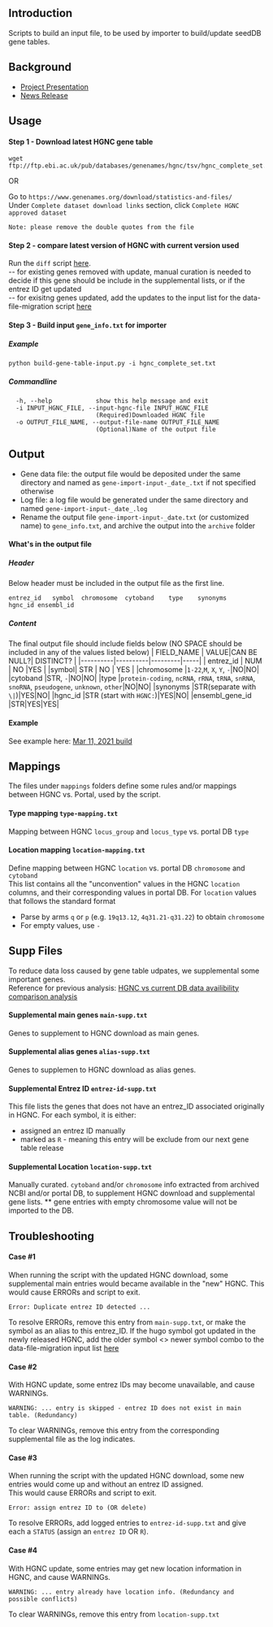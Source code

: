 ## Introduction
Scripts to build an input file, to be used by importer to build/update seedDB gene tables.  

## Background
- [Project Presentation](https://rb.gy/4rvgf9) 
- [News Release](https://rb.gy/njmzom)

## Usage

#### Step 1 - Download latest HGNC gene table

```
wget ftp://ftp.ebi.ac.uk/pub/databases/genenames/hgnc/tsv/hgnc_complete_set.txt
```

OR

Go to `https://www.genenames.org/download/statistics-and-files/`  
Under `Complete dataset download links` section, click `Complete HGNC approved dataset`  

```Note: please remove the double quotes from the file```

#### Step 2 - compare latest version of HGNC with current version used
Run the `diff` script [here](https://github.com/cBioPortal/datahub-study-curation-tools/tree/master/gene-table-update/hgnc-diff).   
-- for existing genes removed with update, manual curation is needed to decide if this gene should be include in the supplemental lists, or if the entrez ID get updated   
-- for exisitng genes updated, add the updates to the input list for the data-file-migration script [here](https://github.com/cBioPortal/datahub-study-curation-tools/blob/master/gene-table-update/data-file-migration/outdated_hugo_symbols.txt)   

#### Step 3 - Build input `gene_info.txt` for importer

##### Example
```
python build-gene-table-input.py -i hgnc_complete_set.txt
```
##### Commandline
```
  -h, --help            show this help message and exit
  -i INPUT_HGNC_FILE, --input-hgnc-file INPUT_HGNC_FILE
                        (Required)Downloaded HGNC file
  -o OUTPUT_FILE_NAME, --output-file-name OUTPUT_FILE_NAME
                        (Optional)Name of the output file
```



## Output
- Gene data file: the output file would be deposited under the same directory and named as `gene-import-input-_date_.txt` if not specified otherwise
- Log file: a log file would be generated under the same directory and named `gene-import-input-_date_.log` 
- Rename the output file `gene-import-input-_date.txt` (or customized name) to `gene_info.txt`, and archive the output into the `archive` folder

#### What's in the output file 
##### Header
Below header must be included in the output file as the first line.
```
entrez_id	symbol	chromosome	cytoband	type	synonyms	hgnc_id	ensembl_id
```
##### Content
The final output file should include fields below (NO SPACE should be included in any of the values listed below)
| FIELD_NAME | VALUE|CAN BE NULL?| DISTINCT? |
|----------|----------|---------|-----|
| entrez_id | NUM | NO |YES |
|symbol| STR | NO | YES |
|chromosome |`1-22`,`M`, `X`, `Y`, `-`|NO|NO|
|cytoband |STR, `-`|NO|NO|
|type |`protein-coding`, `ncRNA`, `rRNA`, `tRNA`, `snRNA`, `snoRNA`, `pseudogene`, `unknown`, `other`|NO|NO|
|synonyms |STR(separate with `\|`)|YES|NO|
|hgnc_id |STR (start with `HGNC:`)|YES|NO|
|ensembl_gene_id |STR|YES|YES|

#### Example
See example here: [Mar 11, 2021 build](https://raw.githubusercontent.com/cBioPortal/datahub-study-curation-tools/master/gene-table-update/build-input-for-importer/archive/Mar-11-2021-output/gene-import-input-Mar-11-2021.txt)

## Mappings
The files under `mappings` folders define some rules and/or mappings between HGNC vs. Portal, used by the script. 

#### Type mapping `type-mapping.txt`
Mapping between HGNC `locus_group` and `locus_type` vs. portal DB `type`

#### Location mapping `location-mapping.txt`
Define mapping between HGNC `location` vs. portal DB `chromosome` and `cytoband`  
This list contains all the "unconvention" values in the HGNC `location` columns, and their corresponding values in portal DB. 
For `location` values that follows the standard format 
- Parse by arms `q` or `p` (e.g. `19q13.12`, `4q31.21-q31.22`) to obtain `chromosome`
- For empty values, use `-`

## Supp Files
To reduce data loss caused by gene table udpates, we supplemental some important genes.  
Reference for previous analysis: [HGNC vs current DB data availibility comparison analysis](https://rb.gy/rbfdnl)

#### Supplemental main genes `main-supp.txt`
Genes to supplement to HGNC download as main genes.

#### Supplemental alias genes `alias-supp.txt`
Genes to supplemen to HGNC download as alias genes.

#### Supplemental Entrez ID `entrez-id-supp.txt`
This file lists the genes that does not have an entrez_ID associated originally in HGNC.
For each symbol, it is either:
- assigned an entrez ID manually
- marked as `R` - meaning this entry will be exclude from our next gene table release

#### Supplemental Location `location-supp.txt`
Manually curated. `cytoband` and/or `chromosome` info extracted from archived NCBI and/or portal DB, to supplement HGNC download and supplemental gene lists. 
** gene entries with empty chromosome value will not be imported to the DB. 

## Troubleshooting

#### Case #1
When running the script with the updated HGNC download, some supplemental main entries would became available in the "new" HGNC.
This would cause ERRORs and script to exit.
```
Error: Duplicate entrez ID detected ...
``` 
To resolve ERRORs, remove this entry from `main-supp.txt`, or make the symbol as an alias to this entrez_ID.
If the hugo symbol got updated in the newly released HGNC, add the older symbol <> newer symbol combo to the data-file-migration input list [here](https://github.com/cBioPortal/datahub-study-curation-tools/blob/master/gene-table-update/data-file-migration/outdated_hugo_symbols.txt)

#### Case #2
With HGNC update, some entrez IDs may become unavailable, and cause WARNINGs.
```
WARNING: ... entry is skipped - entrez ID does not exist in main table. (Redundancy)
```
To clear WARNINGs, remove this entry from the corresponding supplemental file as the log indicates.

#### Case #3
When running the script with the updated HGNC download, some new entries would come up and without an entrez ID assigned.  
This would cause ERRORs and script to exit.
```
Error: assign entrez ID to (OR delete)
```
To resolve ERRORs, add logged entries to `entrez-id-supp.txt` and give each a `STATUS` (assign an `entrez ID` OR `R`).

#### Case #4
With HGNC update, some entries may get new location information in HGNC, and cause WARNINGs.
```
WARNING: ... entry already have location info. (Redundancy and possible conflicts)
```
To clear WARNINGs, remove this entry from `location-supp.txt`
